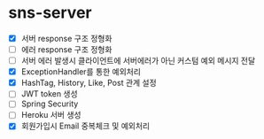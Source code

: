 # sns-server

-   [x] 서버 response 구조 정형화
-   [ ] 에러 response 구조 정형화
-   [ ] 서버 에러 발생시 클라이언트에 서버에러가 아닌 커스텀 예외 메시지 전달
-   [x] ExceptionHandler를 통한 예외처리
-   [x] HashTag, History, Like, Post 관계 설정
-   [ ] JWT token 생성
-   [ ] Spring Security
-   [ ] Heroku 서버 생성
-   [x] 회원가입시 Email 중복체크 및 예외처리